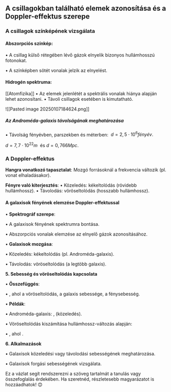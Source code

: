## A csillagokban található elemek azonosítása és a Doppler-effektus szerepe
### A csillagok színképének vizsgálata

#### Abszorpciós színkép:

• A csillag külső rétegében lévő gázok elnyelik bizonyos hullámhosszú fotonokat.

• A színképben sötét vonalak jelzik az elnyelést.

#### Hidrogén spektruma:
[[Atomfizika]]
• Az elemek jelenlétét a spektrális vonalak hiánya alapján lehet azonosítani.
• Távoli csillagok esetében is kimutatható.

![[Pasted image 20250107184624.png]]
##### Az Androméda-galaxis távolságának meghatározása

• Távolság fényévben, parszekben és méterben:
 $d = 2,5 \cdot 10^6  fényév.$

$d = 7,7 \cdot 10^{22}  m$  és $d = 0,766  Mpc.$

  

### A Doppler-effektus

**Hangra vonatkozó tapasztalat**:
Mozgó forrásoknál a frekvencia változik (pl. vonat elhaladásakor).

**Fényre való kiterjesztés**:
• Közeledés: kékeltolódás (rövidebb hullámhossz).
• Távolodás: vöröseltolódás (hosszabb hullámhossz). 
#### A galaxisok fényének elemzése Doppler-effektussal

• **Spektrográf szerepe**:

• A galaxisok fényének spektrumra bontása.

• Abszorpciós vonalak elemzése az elnyelő gázok azonosításához.

• **Galaxisok mozgása**:

• Közeledés: kékeltolódás (pl. Androméda-galaxis).

• Távolodás: vöröseltolódás (a legtöbb galaxis).

  

**5. Sebesség és vöröseltolódás kapcsolata**

• **Összefüggés**:

• , ahol a vöröseltolódás, a galaxis sebessége, a fénysebesség.

• **Példák**:

• Androméda-galaxis: , (közeledés).

• Vöröseltolódás kiszámítása hullámhossz-változás alapján:

• , ahol .

  

**6. Alkalmazások**

• Galaxisok közeledési vagy távolodási sebességének meghatározása.

• Galaxisok forgási sebességének vizsgálata.

  

Ez a vázlat segít rendszerezni a szöveg tartalmát a tanulás vagy összefoglalás érdekében. Ha szeretnéd, részletesebb magyarázatot is hozzáadhatok! 😊